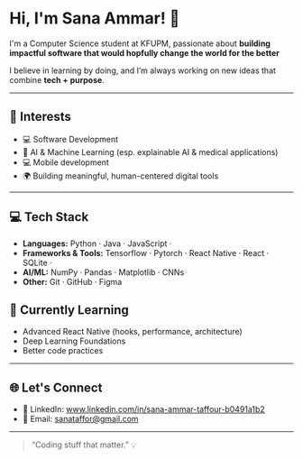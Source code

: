 # Hi, I'm Sana Ammar! 👋

I'm a Computer Science student at KFUPM, passionate about **building impactful software that would hopfully change the world for the better**

I believe in learning by doing, and I’m always working on new ideas that combine **tech + purpose**.

---

## 🧠 Interests

- 💻 Software Development
- 🧠 AI & Machine Learning (esp. explainable AI & medical applications)
- 💻 Mobile development
- 🌍 Building meaningful, human-centered digital tools

---

## 💻 Tech Stack

- **Languages:** Python · Java · JavaScript · 
- **Frameworks & Tools:** Tensorflow · Pytorch · React Native · React · SQLite · 
- **AI/ML:** NumPy · Pandas · Matplotlib · CNNs 
- **Other:** Git · GitHub · Figma


## 📘 Currently Learning

- Advanced React Native (hooks, performance, architecture)
- Deep Learning Foundations
- Better code practices 
---

## 🌐 Let's Connect

- 💼 LinkedIn: www.linkedin.com/in/sana-ammar-taffour-b0491a1b2
- 📧 Email: sanataffor@gmail.com

---

> “Coding stuff that matter.” 💡
